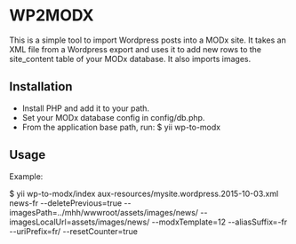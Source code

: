 WP2MODX
======================

This is a simple tool to import Wordpress posts into a MODx site. It takes an XML file from a Wordpress export and uses it to add new rows to the site_content table of your MODx database. It also imports images.

Installation
-------------------------
- Install PHP and add it to your path.
- Set your MODx database config in config/db.php.
- From the application base path, run: $ yii wp-to-modx <xml-file-path> 

Usage
-------------------------
Example:

$ yii wp-to-modx/index aux-resources/mysite.wordpress.2015-10-03.xml news-fr --deletePrevious=true --imagesPath=../mhh/wwwroot/assets/images/news/ --imagesLocalUrl=assets/images/news/ --modxTemplate=12 --aliasSuffix=-fr --uriPrefix=fr/ --resetCounter=true